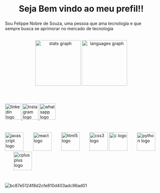 <br clear="both">

<h1 align="center">Seja Bem vindo ao meu prefil!!</h1>

###

<p align="left">Sou Felippe Nobre de Souza, uma pessoa que ama tecnologia e que sempre busca se aprimorar no mercado de tecnologia</p>

###

<h2 align="left"></h2>

###

<div align="center">
  <img src="https://github-readme-stats.vercel.app/api?username=Felippe-nobre&hide_title=false&hide_rank=false&show_icons=true&include_all_commits=true&count_private=true&disable_animations=false&theme=dracula&locale=en&hide_border=false&order=1" height="150" alt="stats graph"  />
  <img src="https://github-readme-stats.vercel.app/api/top-langs?username=Felippe-nobre&locale=en&hide_title=false&layout=compact&card_width=320&langs_count=5&theme=dracula&hide_border=false&order=2" height="150" alt="languages graph"  />
</div>

###

<h1 align="left"></h1>

###

<br clear="both">

<div align="left">
  <a href="https://www.linkedin.com/in/felippe-nobre-de-souza-66b8a017a/" target="_blank">
    <img src="https://img.shields.io/static/v1?message=LinkedIn&logo=linkedin&label=&color=0077B5&logoColor=White&labelColor=&style=for-the-badge" height="53" alt="linkedin logo"  />
  </a>
  <a href="https://www.instagram.com/nobre.felippe/" target="_blank">
    <img src="https://img.shields.io/static/v1?message=Instagram&logo=instagram&label=&color=E4405F&logoColor=white&labelColor=&style=for-the-badge" height="53" alt="instagram logo"  />
  </a>
  <a href="https://wa.me/5511947147713" target="_blank">
    <img src="https://img.shields.io/static/v1?message=Whatsapp&logo=whatsapp&label=&color=25D366&logoColor=white&labelColor=&style=for-the-badge" height="53" alt="whatsapp logo"  />
  </a>
</div>

###

<h1 align="left"></h1>

###

<div align="left">
  <img src="https://cdn.jsdelivr.net/gh/devicons/devicon/icons/javascript/javascript-original.svg" height="61" alt="javascript logo"  />
  <img width="24" />
  <img src="https://cdn.jsdelivr.net/gh/devicons/devicon/icons/react/react-original.svg" height="61" alt="react logo"  />
  <img width="24" />
  <img src="https://cdn.jsdelivr.net/gh/devicons/devicon/icons/html5/html5-original.svg" height="61" alt="html5 logo"  />
  <img width="24" />
  <img src="https://cdn.jsdelivr.net/gh/devicons/devicon/icons/css3/css3-original.svg" height="61" alt="css3 logo"  />
  <img src="https://cdn.jsdelivr.net/gh/devicons/devicon/icons/c/c-original.svg" height="61" alt="c logo"  />
  <img width="24" />
  <img src="https://cdn.jsdelivr.net/gh/devicons/devicon/icons/python/python-original.svg" height="61" alt="python logo"  />
  <img width="24" />
  <img src="https://cdn.jsdelivr.net/gh/devicons/devicon/icons/cplusplus/cplusplus-original.svg" height="61" alt="cplusplus logo"  /> 
</div>

###

<h1 align="left"></h1>

###


###

![bc87e5124f8d2cfe810d403adc96ad01](https://github.com/user-attachments/assets/ce6efb21-adac-4156-99a4-e1a9a92f0f35)


###
